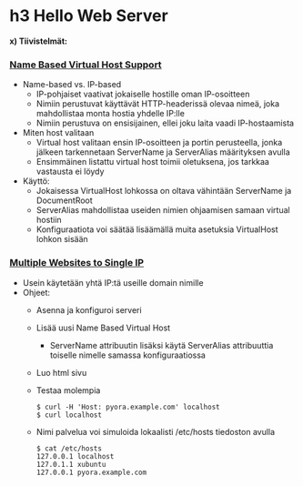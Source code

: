 # h3 Hello Web Server

__x) Tiivistelmät:__

### [Name Based Virtual Host Support](https://httpd.apache.org/docs/2.4/vhosts/name-based.html)
- Name-based vs. IP-based
  - IP-pohjaiset vaativat jokaiselle hostille oman IP-osoitteen
  - Nimiin perustuvat käyttävät HTTP-headerissä olevaa nimeä, joka mahdollistaa monta hostia yhdelle IP:lle
  - Nimiin perustuva on ensisijainen, ellei joku laita vaadi IP-hostaamista
- Miten host valitaan
  - Virtual host valitaan ensin IP-osoitteen ja portin perusteella, jonka jälkeen tarkennetaan ServerName ja ServerAlias määrityksen avulla
  - Ensimmäinen listattu virtual host toimii oletuksena, jos tarkkaa vastausta ei löydy
- Käyttö:
  - Jokaisessa VirtualHost lohkossa on oltava vähintään ServerName ja DocumentRoot
  - ServerAlias mahdollistaa useiden nimien ohjaamisen samaan virtual hostiin
  - Konfiguraatiota voi säätää lisäämällä muita asetuksia VirtualHost lohkon sisään

### [Multiple Websites to Single IP](https://terokarvinen.com/2018/04/10/name-based-virtual-hosts-on-apache-multiple-websites-to-single-ip-address/)
- Usein käytetään yhtä IP:tä useille domain nimille
- Ohjeet:
  - Asenna ja konfiguroi serveri
  - Lisää uusi Name Based Virtual Host
    - ServerName attribuutin lisäksi käytä ServerAlias attribuuttia toiselle nimelle samassa konfiguraatiossa
  - Luo html sivu
  - Testaa molempia

        $ curl -H 'Host: pyora.example.com' localhost
        $ curl localhost

  - Nimi palvelua voi simuloida lokaalisti /etc/hosts tiedoston avulla

        $ cat /etc/hosts
        127.0.0.1 localhost
        127.0.1.1 xubuntu
        127.0.0.1 pyora.example.com

    
